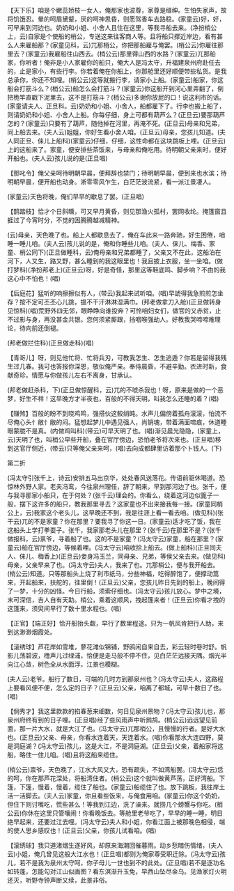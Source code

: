 <!-- { "loadSidebar": true } -->
【天下乐】咱是个嫩蕊娇枝一女人，俺那家也波尊，家尊是缙绅。生怕失家声，故将饥饿忍。晕的呵眉黛颦，厌的呵神思昏，则愿驾香车去路稳。(家童云)好，好，可早来到河边也。奶奶和小姐、小舍人且住在这里，等我寻船去来。(净扮梢公上，云)自家是个使船的梢公，专送这来往客商人等。且将船只撑近岸边，看有甚么人来雇船那？(家童见科，云)兀那梢公，你把那船雇与俺罢。(梢公云)你雇往那里去？(家童云)我雇船往山西去。(梢公云)那里得山西的水路？(家童云)兀那船家，你听者！俺非是小人家雇你的船只，俺大人是冯太守，升福建泉州府赴任去的，止是家小，有些行李。你若着俺在你船上，你那舱里还好顺便带些私货。是我总承你，你还不知哩。(梢公云)这等就搬行李，请家小上船。(家童云)船家，你这船会打筋斗么？(梢公云)船怎么会打筋斗？(家童云)你这船开到河心里弄翻了，倒把桅竿直戳下泥里去，这不是打筋斗？(梢公云)多谢你放屁的口！说这利市的话。(家童请夫人、正旦科。云)奶奶和小姐、小舍人，船都雇下了。行李也搬上船了，则请奶奶和小姐、小舍人上船。你每仔细，身上可都有葫芦么？(正旦云)要那葫芦怎的？(家童云)只要有了葫芦，随他掉在河里，再淹不死。(正旦云)母亲和兄弟，同上船去来。(夫人云)姐姐，你好生看小舍人咱。(正旦云)母亲，您孩儿知道。(夫人同正旦、俫儿上船科)(家童云)仔细，仔细，这性命都在这块跳板上哩。(正旦云)上的这船来了。家童，便安排些茶饭来，与母亲和俺吃用。待明朝父亲来时，便好开船也。(夫人云)孩儿说的是(正旦唱)

【那叱令】俺父亲呵待明朝早晨，便拜辞也禁门；待明朝早晨，便到来也水滨；待明朝早晨，便开船也动身。淅零零风乍生，白茫茫波流紧，看一派江景凄人。

(家童云)天色将晚，俺们早早的歇息了罢。(正旦唱)

【鹊踏枝】恰才个日斜曛，可又早月黄昏，则见那渔火孤村，罢网收纶。掩篷窗且捱过了今宵时分，不觉的困腾腾越减精神。

(云)母亲，天色晚了也。船上人都歇息去了，俺在车此来一路奔驰，好生困倦，咱睡一睡儿咱。(夫人云)孩儿说的是，俺和你睡些儿咱。(夫人、俫儿、梅香、家童、梢公同下)(正旦做睡科，云)俺母亲和兄弟都睡了，父亲又不在此，这船泊在河下，人又生，路又野，甚么睡到的我这眼里也！我且披上衣服，坐一坐咱。(做打梦科)(净扮邦老上)(正旦云)呀，好是奇怪，那里这等鞋底鸣、脚步响？不由的我这心中不怕也！(唱)

【后庭花】猛听的响擦擦似有人，(带云)我起来试听咱。(唱)早諕得我急煎煎怎坐存？按不定可丕丕心儿跳，揾不干汗淋淋湿满巾。(邦老做拿刀入舱)(正旦做转身见惊科)(唱)荒野外四无邻，眼睁睁向谁投奔？可怜咱妇女们，做官的又赤贫，止不过影与身，再没甚金共银。您何须紧厮跟，挡咽喉强劫人。好教我哭啼啼难理论，待向前还倒褪。

(邦老做拦住科)(正旦做走科)(唱)

【青哥儿】呀，则见他忙将、忙将兵刃，可教我怎生、怎生逃遁？你若是留得我残生过几春。我可也答报你深恩，敬似俺严亲。奉侍晨昏，不避辛勤。衣进时新，食献奇珍。情愿与你做孩儿左右不离身，甘承认。

(邦老做赶杀科，下)(正旦做惊醒科，云)兀的不唬杀我也！呀，原来是做的一个恶梦，好生不祥！这早晚方才半夜也，百般的不得天明，叫我怎么还睡的着？(唱)

【赚煞】百般的盼不到晓鸡鸣，强搭伙这鲛绡盹。水声儿偏傍着孤舟滚滚，怕流不尽俺心头忄敝忄敝的闷。猛想起梦儿中遇见强人，尚销魂，带着满面啼痕，休道睡眼蒙胧不是真。(内做鸡叫科)(带云)可早天明了也。(唱)渐见晨光隐隐，(家童上，云)天明了也，叫梢公早些开船，叠在官厅傍边，恐怕老爷将次来也。(正旦唱)移到这官厅侧近，(带云)只等俺父亲来呵，(唱)去向成都肆里访着那个卜钱人。(下)


第二折

(冯太守引张千上，诗云)安排五马出京华，处处春风送落花。传语前驱休喝道。恐惊林外野人家。老夫冯鸾，今往泉州理任，辞了朝来，早到那河边了也。张千，便与我寻那家小船只，在于何处？(张千云)理会的。你看么，绕着这河边似篦子一般，摆下这许多的船只，教我那里寻去？这家童也不出来接我每一接。(家童同梢公上，云)我家这个老头儿，这早晚还不到，我是往涯上看一看去咱。(做见科)(张干云)兀的不是家童？你在那里？要我寻了你这一日。(家童云)适才吃了饭，我在这船头上学打拳耍子。张千，我家那老头儿在那里？(张千云)在那里不是？(张千做报科，云)禀爷，寻着船了也。这的不是家童？(冯太守云)家童，船在那里？(家童云)船在官厅傍边，等候着哩。(冯太守云)咱收拾上船去。(做上船科)(正旦同夫人、俫儿、梅香上)(正旦云)妾身冯玉兰，同母亲、兄弟，等侯父亲去来。(做见科)母亲，父亲早来了也。(冯太守云)夫人，我来了也。兀那梢公，便与我开船去。(梢公云)知道。只等那船头上烧了利市纸马，分些神福，吃得醉饱了，便撑动篙来，开起船来，扶舵的，往里倒！(正旦云)父亲，您孩儿昨日先到的船上，晚间得了一梦，十分的凶怪。今日行船，须索仔细也。(冯太守云)孩儿放心。梦中之境，末可深信，吉人自有天助。梢公，乘着这顺风，拽起篷来者！(正旦云)你看才拽的这篷来，须臾间早行了数十里水程也。(唱)

【正官】【端正好】恰开船抬头觑，早行了数里程途。只为一帆风肯把行人助，来到这渺渺烟霞处。

【滚绣球】芦花岸如雪堆，蓼花滩似锦铺，野鸥闲自来自去，彩云轻时卷时舒。帆影儿荡碧波，橹声儿过绿浦，恰便是走马般不停不住，见白茫茫远接天隅。烟光半向江心敛，树色全从水面浮，江景也模糊。

(夫人云)老爷。船行了数日，可端的几时方到那泉州也？(冯太守云)夫人，这路程上要看风便不便，怎么定的日子？(正旦云)父亲，咱离了都城，可早十数日了也。(唱)

【倘秀才】我这里款款的掐春葱来细数，何日见泉州景物？(冯太守云)孩儿也，那泉州府终有到的日子哩。(正旦唱)经了些风雨声中听鹧鸪。(梢公云)远远望见前面，那一片大水，就是大江了也。(冯太守云)兀那梢公，且慢慢的行者。是好大水也。(正旦云)父亲、母亲，你看水连着天，天连着水。(唱)你看那水大连四野，莫是洞庭湖？(冯太守云)孩儿，这是大江，不是洞庭湖。(正旦云)父亲，着船家将这船，略住一住儿咱。(唱)且将这船来缆住。

(梢公云)禀爷，天色晚了，江水大风又大，恐有疏失，不如湾船罢。(冯太守云)恁的呵，你在那芦花深处，将船湾住者。(梢公云)这个就叫做黄芦荡，正好湾船。下篷，下篷，慢着，慢着，缆住了船也。(家童云)船缆住了也。放下跳板，我往岸土活一活脚去。(夫人云)家童，你且看些饭来，与俺食用咱。(家童云)你这个奶奶，但住下则讨嘴吃，慌些甚么！等我到江边，洗了澡来。就捞几个螃蟹与你吃。(梢公云)你休在这里只管嚷闹！你看晚饭去。等舱里老爷吃了，早早的睡一睡，明日绝早起来，还要过江去哩。(冯太守云)夫人和小姐，你看江面上被那晚色相侵，端的使人思乡感叹也！(正旦云)父亲，你孩儿试看咱。(唱)

【滚绣球】我只道渚烟生逐好风，却原来海潮回催暮雨。动乡愁暗伤情绪，(夫人云)小姐，俺几曾见这般大江水也！(正旦唱)都则为俺家尊受职迁除。(冯太守云)孩儿，若不是我为泉州太守呵，你子母儿一世也到不的此处。(正旦唱)若不是逐功名如转蓬，怎能勾对江山似画图？看东溟渐升玉免，早西山坠尽金乌。见渔家灯火明还灭，听野寺钟声断又续，此景非俗。


